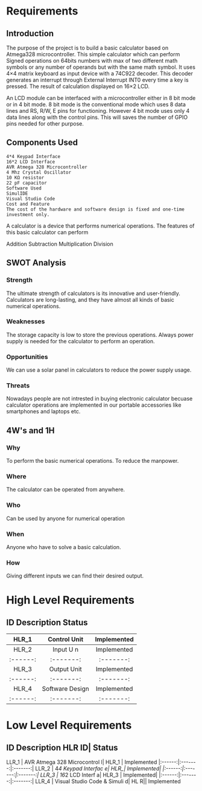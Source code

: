 # Requirements

## Introduction
The purpose of the project is to build a basic calculator based on Atmega328 microcontroller. This simple calculator which can perform Signed operations on 64bits numbers with max of two different math symbols or any number of operands but with the same math symbol. It uses 4×4 matrix keyboard as input device with a 74C922 decoder. This decoder generates an interrupt through External Interrupt INT0 every time a key is pressed. The result of calculation displayed on 16×2 LCD.

An LCD module can be interfaced with a microcontroller either in 8 bit mode or in 4 bit mode. 8 bit mode is the conventional mode which uses 8 data lines and RS, R/W, E pins for functioning. However 4 bit mode uses only 4 data lines along with the control pins. This will saves the number of GPIO pins needed for other purpose.

## Components Used
    4*4 Keypad Interface
    16*2 LCD Interface
    AVR Atmega 328 Microcontroller
    4 Mhz Crystal Oscillator
    10 KΩ resistor
    22 pF capacitor
    Software Used
    SimulIDE
    Visual Studio Code
    Cost and Feature
    The cost of the hardware and software design is fixed and one-time investment only.

A calculator is a device that performs numerical operations. The features of this basic calculator can perform

Addition
Subtraction
Multiplication
Division


## SWOT Analysis

### Strength
The ultimate strength of calculators is its innovative and user-friendly.
Calculators are long-lasting, and they have almost all kinds of basic numerical operations.

### Weaknesses
The storage capacity is low to store the previous operations.
Always power supply is needed for the calculator to perform an operation.

### Opportunities
We can use a solar panel in calculators to reduce the power supply usage.

### Threats
Nowadays people are not intrested in buying electronic calculator becuase calculator operations are implemented in our portable accessories like smartphones and laptops etc.


## 4W's and 1H

### Why
To perform the basic numerical operations.
To reduce the manpower.
### Where
The calculator can be operated from anywhere.
### Who
Can be used by anyone for numerical operation
### When
Anyone who have to solve a basic calculation.
### How
Giving different inputs we can find their desired output.

# High Level Requirements
## ID	Description	Status
|HLR_1|	Control Unit|Implemented
|:------:|:-------:|:-------:|
HLR_2   |  Input U n| Implemented|
|:------:|:-------:|:-------:|
HLR_3   |  Output Unit  | Implemented|
|:------:|:-------:|:-------:|
HLR_4   |  Software Design  | Implemented|
|:------:|:-------:|:-------:|

# Low Level Requirements
## ID	Description	HLR ID|	Status
LLR_1   |  AVR Atmega 328 Microcontrol l| HLR_1     |  Implemented
|:------:|:-------:|:-------:|
LLR_2   |  4*4 Keypad Interfac e| HLR_|        Implemented|
|:------:|:-------:|:-------:|
LLR_3   |  16*2 LCD Interf a| HLR_3     |  Implemented|
|:------:|:-------:|:-------:|
LLR_4   |  Visual Studio Code & Simuli d| HL    R|| Implemented
